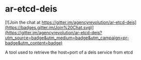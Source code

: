 ar-etcd-deis
============

[![Join the chat at https://gitter.im/agencyrevolution/ar-etcd-deis](https://badges.gitter.im/Join%20Chat.svg)](https://gitter.im/agencyrevolution/ar-etcd-deis?utm_source=badge&utm_medium=badge&utm_campaign=pr-badge&utm_content=badge)

A tool used to retrieve the host+port of a deis service from etcd
